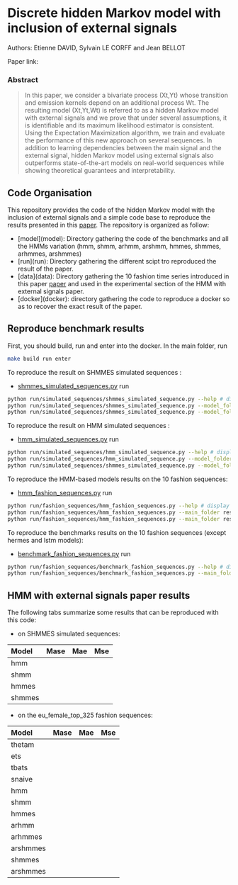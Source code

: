 # Discrete hidden Markov model with inclusion of external signals

Authors: Etienne DAVID, Sylvain LE CORFF and Jean BELLOT

Paper link: 

### Abstract
> In this paper, we consider a bivariate process (Xt,Yt) whose transition and emission kernels depend on an additional process Wt. The resulting model (Xt,Yt,Wt) is referred to as a hidden Markov model with external signals and we prove that under several assumptions, it is identifiable and its maximum likelihood estimator is  consistent. Using the Expectation Maximization algorithm, we train and evaluate the performance of this new approach on several sequences. In addition to learning dependencies between the main signal and the external signal, hidden Markov model using external signals also outperforms state-of-the-art models on real-world sequences while showing theoretical guarantees and interpretability.
## Code Organisation

This repository provides the code of the hidden Markov model with the inclusion of external signals and a simple code base to reproduce the results presented in this [paper](). The repository is organized as follow:

 - [model](model\): Directory gathering the code of the benchmarks and all the HMMs variation (hmm, shmm, arhmm, arshmm, hmmes, shmmes, arhmmes, arshmmes)
 - [run](run\): Directory gathering the different scipt tro reproduced the result of the paper.
 - [data](data\): Directory gathering the 10 fashion time series introduced in this paper [paper](https://arxiv.org/pdf/2202.03224.pdf) and used in the experimental section of the HMM with external signals paper.
 - [docker](docker\): directory gathering the code to reproduce a docker so as to recover the exact result of the paper.  

## Reproduce benchmark results

First, you should build, run and enter into the docker. In the main folder, run
```bash
make build run enter
```

To reproduce the result on SHMMES simulated sequences :
- [shmmes_simulated_sequences.py](run\simulated_sequences\shmmes_simulated_sequences.py)
run
```bash
python run/simulated_sequences/shmmes_simulated_sequence.py --help # display the default parameters and their description
python run/simulated_sequences/shmmes_simulated_sequence.py --model_folder result/shmmes_simulated_sequence # run a hmm, shmm, hmmes and shmmes model on a simulated sequence using a shmmes model and save the results in the dir result/shmmes_simulated_sequence
python run/simulated_sequences/shmmes_simulated_sequence.py --model_folder result/shmmes_simulated_sequence --train_length 10000 --test_length 250 --nb_em_epoch 100 --nb_execution 10 --init_with_true_parameter 1 --percentage_of_variation 0.05 --learning_rate 0.01 # commande to recover the exact result of the Table 1 of the HMM with external signals paper. 
```
To reproduce the result on HMM simulated sequences :
- [hmm_simulated_sequences.py](run\simulated_sequences\hmm_simulated_sequences.py)
run
```bash
python run/simulated_sequences/hmm_simulated_sequence.py --help # display the default parameters and their description
python run/simulated_sequences/hmm_simulated_sequence.py --model_folder result/hmm_simulated_sequence # train a hmm, shmm, hmmes and shmmes model on a simulated sequence using a hmm model and save the results in the dir result/hmm_simulated_sequence
python run/simulated_sequences/shmmes_simulated_sequence.py --model_folder result/shmmes_simulated_sequence --train_length 10000 --test_length 250 --nb_em_epoch 100 --nb_execution 10 --init_with_true_parameter 1 --percentage_of_variation 0.05 --learning_rate 0.01 # commande to recover the exact result of the Table 6 of the HMM with external signals paper.
```
To reproduce the HMM-based models results on the 10 fashion sequences:
- [hmm_fashion_sequences.py](run\fashion_sequences\hmm_fashion_sequences.py)
run
```bash
python run/fashion_sequences/hmm_fashion_sequences.py --help # display the default parameters and their description 
python run/fashion_sequences/hmm_fashion_sequences.py --main_folder result/hmm_fashion_sequences --trend_name eu_female_top_325 --nb_em_epoch 20 --nb_em_execution 100 --nb_repetition 10 --nb_simulation 1000 --learning_rate 0.5  # train all the hmm variations on the fashion sequence eu_female_top_325 and provide the HMM result of the Table 2 of the HMM with external signals paper. 
python run/fashion_sequences/hmm_fashion_sequences.py --main_folder result/hmm_fashion_sequences --trend_name br_female_shoes_262 --nb_em_epoch 20 --nb_em_execution 100 --nb_repetition 10 --nb_simulation 1000 --learning_rate 0.5; # train all the hmm variations on the fashion sequence br_female_shoes_262 and provide the first column of the Table 3 (ts1). Run the same command with the following --trend_name argument to recover the full HMMs results of table 3 : br_female_texture_59, br_female_texture_82, eu_female_outerwear_177, eu_female_top_325, eu_female_top_394, eu_female_texture_80, us_female_outerwear_171, us_female_shoes_76, us_female_top_79
```
To reproduce the benchmarks results on the 10 fashion sequences (except hermes and lstm models):
- [benchmark_fashion_sequences.py](run\fashion_sequences\benchmark_fashion_sequences.py)
run
```bash
python run/fashion_sequences/benchmark_fashion_sequences.py --help # display the default parameters and their description
python run/fashion_sequences/benchmark_fashion_sequences.py --main_folder result/benchmark_fashion_sequences # train benchmark models on all the fashion sequence and provide the benchmarks results of Table 2 and Table 3 of the HMM with external signals paper.
```

## HMM with external signals paper results

The following tabs summarize some results that can be reproduced with this code:


 - on SHMMES simulated sequences:

| Model         | Mase        | Mae         | Mse         |
| :-------------| :-----------| :-----------| :-----------|
| hmm           |             |             |             |
| shmm          |             |             |             |
| hmmes         |             |             |             |
| shmmes        |             |             |             |

 - on the eu_female_top_325 fashion sequences:

| Model         | Mase        | Mae         | Mse         |
| :-------------| :-----------| :-----------| :-----------|
| thetam        |             |             |             |
| ets           |             |             |             |
| tbats         |             |             |             |
| snaive        |             |             |             |
| hmm           |             |             |             |
| shmm          |             |             |             |
| hmmes         |             |             |             |
| arhmm         |             |             |             |
| arhmmes       |             |             |             |
| arshmmes      |             |             |             |
| shmmes        |             |             |             |
| arshmmes      |             |             |             |
